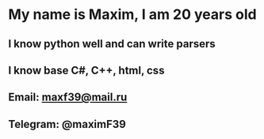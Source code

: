 # My name is Maxim, I am 20 years old
## I know python well and can write parsers
## I know base C#, C++, html, css

## Email: maxf39@mail.ru
## Telegram: @maximF39
